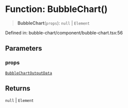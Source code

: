 # Function: BubbleChart()

> **BubbleChart**(`props`): `null` \| `Element`

Defined in: bubble-chart/component/bubble-chart.tsx:56

## Parameters

### props

[`BubbleChartOutputData`](../type-aliases/BubbleChartOutputData.md)

## Returns

`null` \| `Element`
